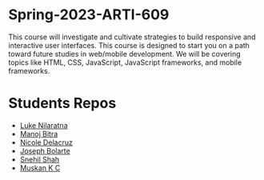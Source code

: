 # Spring-2023-ARTI-609

This course will investigate and cultivate strategies to build responsive and interactive user
interfaces. This course is designed to start you on a path toward future studies in web/mobile
development. We will be covering topics like HTML, CSS, JavaScript, JavaScript frameworks, and mobile frameworks.

# Students Repos
- [Luke Nilaratna](https://github.com/lnilarat-nyit/joes-pizza)
- [Manoj Bitra](https://github.com/ManojBitra05/WMD.git)
- [Nicole Delacruz](https://github.com/ndelac01/programming)
- [Joseph Bolarte](https://github.com/SirPyroc/Joe-s-Pizza)
- [Snehil Shah](https://github.com/snegithub158/sne-pizza)
- [Muskan K C](https://github.com/mkc1144/Myrestaurant)

